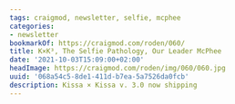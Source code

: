 ```yaml
---
tags: craigmod, newsletter, selfie, mcphee
categories:
- newsletter
bookmarkOf: https://craigmod.com/roden/060/
title: K×K³, The Selfie Pathology, Our Leader McPhee
date: '2021-10-03T15:09:00+02:00'
headImage: https://craigmod.com/roden/img/060/060.jpg
uuid: '068a54c5-8de1-411d-b7ea-5a7526da0fcb'
description: Kissa × Kissa v. 3.0 now shipping
---
```


